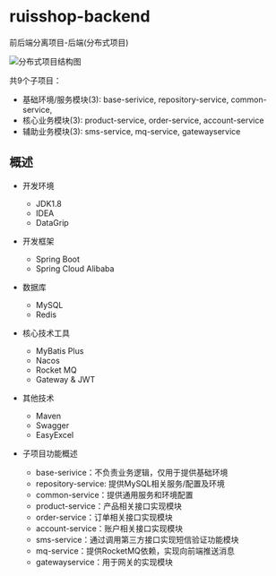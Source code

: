 # ruisshop-backend

前后端分离项目-后端(分布式项目)



![分布式项目结构图](/Users/rui/Desktop/2021-找工作/IDEA/ruisshop/images/分布式项目结构图.png)

共9个子项目：

- 基础环境/服务模块(3): base-serivice, repository-service,  common-service,
- 核心业务模块(3): product-service, order-service, account-service
- 辅助业务模块(3): sms-service, mq-service, gatewayservice

## 概述

- 开发环境
  - JDK1.8  
  - IDEA  
  - DataGrip

- 开发框架
  - Spring Boot 
  - Spring Cloud Alibaba
- 数据库
  - MySQL 
  - Redis
- 核心技术工具
  - MyBatis Plus 
  - Nacos
  - Rocket MQ 
  - Gateway & JWT
- 其他技术
  - Maven 
  - Swagger 
  - EasyExcel
- 子项目功能概述
  - base-serivice：不负责业务逻辑，仅用于提供基础环境
  - repository-service: 提供MySQL相关服务/配置及环境
  - common-service：提供通用服务和环境配置
  - product-service：产品相关接口实现模块
  - order-service：订单相关接口实现模块
  -  account-service：账户相关接口实现模块
  - sms-service：通过调用第三方接口实现短信验证功能模块
  - mq-service：提供RocketMQ依赖，实现向前端推送消息
  - gatewayservice：用于网关的实现模块